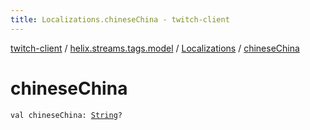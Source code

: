 ```yaml
---
title: Localizations.chineseChina - twitch-client
---
```


[twitch-client](../../index.html) / [helix.streams.tags.model](../index.html) / [Localizations](index.html) / [chineseChina](./chinese-china.html)

# chineseChina

`val chineseChina: `[`String`](https://kotlinlang.org/api/latest/jvm/stdlib/kotlin/-string/index.html)`?`